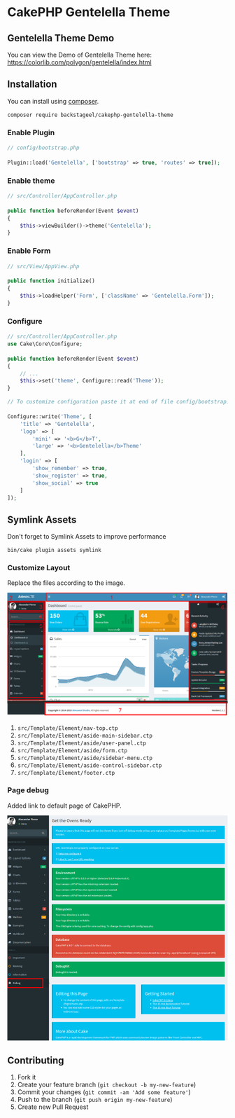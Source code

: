# CakePHP Gentelella Theme

## Gentelella Theme Demo
You can view the Demo of Gentelella Theme here: https://colorlib.com/polygon/gentelella/index.html

## Installation

You can install using [composer](http://getcomposer.org).

```
composer require backstageel/cakephp-gentelella-theme
```

### Enable Plugin

```php
// config/bootstrap.php

Plugin::load('Gentelella', ['bootstrap' => true, 'routes' => true]);
```

### Enable theme

```php
// src/Controller/AppController.php

public function beforeRender(Event $event)
{
    $this->viewBuilder()->theme('Gentelella');
}
```

### Enable Form

```php
// src/View/AppView.php

public function initialize()
{
    $this->loadHelper('Form', ['className' => 'Gentelella.Form']);
}
```

### Configure

```php
// src/Controller/AppController.php
use Cake\Core\Configure;

public function beforeRender(Event $event)
{
    // ...
    $this->set('theme', Configure::read('Theme'));
}
```

```php
// To customize configuration paste it at end of file config/bootstrap.php

Configure::write('Theme', [
    'title' => 'Gentelella',
    'logo' => [
        'mini' => '<b>G</b>T',
        'large' => '<b>Gentelella</b>Theme'
    ],
    'login' => [
        'show_remember' => true,
        'show_register' => true,
        'show_social' => true
    ]
]);
```

## Symlink Assets
Don't forget to Symlink Assets to improve performance
```batch
bin/cake plugin assets symlink
```

### Customize Layout

Replace the files according to the image.

![Dashboard](docs/dashboard.png)

1. `src/Template/Element/nav-top.ctp`
2. `src/Template/Element/aside-main-sidebar.ctp`
3. `src/Template/Element/aside/user-panel.ctp`
4. `src/Template/Element/aside/form.ctp`
5. `src/Template/Element/aside/sidebar-menu.ctp`
6. `src/Template/Element/aside-control-sidebar.ctp`
7. `src/Template/Element/footer.ctp`

### Page debug

Added link to default page of CakePHP.

![Page debug](docs/page-debug.png)

## Contributing

1. Fork it
2. Create your feature branch (`git checkout -b my-new-feature`)
3. Commit your changes (`git commit -am 'Add some feature'`)
4. Push to the branch (`git push origin my-new-feature`)
5. Create new Pull Request
